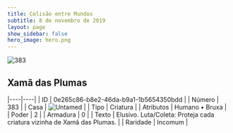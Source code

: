 ```yaml
---
title: Colisão entre Mundos
subtitle: 8 de novembro de 2019
layout: page
show_sidebar: false
hero_image: hero.png
---
```


![383](https://cdn.keyforgegame.com/media/card_front/pt/452_383_X7PR2MJCQ75V_pt.png)

## Xamã das Plumas

|----|----|
| ID | 0e265c86-b8e2-46da-b9a1-1b5654350bdd |
| Número | 383 |
| Casa | ![Untamed](https://archonarcana.com/images/thumb/b/bd/Untamed.png/22px-Untamed.png "Indomados") |
| Tipo | Criatura |
| Atributos | Humano • Bruxa |
| Poder | 2 |
| Armadura | 0 |
| Texto | Elusivo.  Luta/Coleta: Proteja cada criatura vizinha de Xamã das Plumas. |
| Raridade | Incomum |
